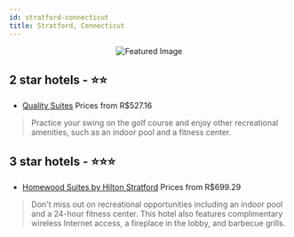 ```yaml
---
id: stratford-connecticut
title: Stratford, Connecticut
---
```


<center><img src="https://i.travelapi.com/hotels/1000000/880000/873200/873107/f88cf744_z.jpg" alt="Featured Image" /></center>


##  2 star hotels - ⭐️⭐️

-    [Quality Suites](https://us.hurb.com/hotels/stratford/quality-suites-JNP-JP735537?cmp=18055) Prices from R$527.16
   > Practice your swing on the golf course and enjoy other recreational amenities, such as an indoor pool and a fitness center.

##  3 star hotels - ⭐️⭐️⭐️

-    [Homewood Suites by Hilton Stratford](https://us.hurb.com/hotels/stratford/homewood-suites-by-hilton-stratford-JNP-JP850127?cmp=18055) Prices from R$699.29
   > Don't miss out on recreational opportunities including an indoor pool and a 24-hour fitness center. This hotel also features complimentary wireless Internet access, a fireplace in the lobby, and barbecue grills.
